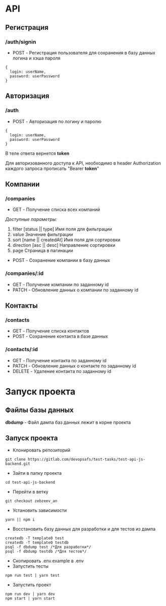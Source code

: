 # API

## Регистрация
### /auth/signin
- POST - Регистрация пользователя для сохранения в базу данных логина и хэша пароля
```
{
  login: userName,
  password: userPassword
}
```

## Авторизация
### /auth
- POST - Авторизация по логину и паролю
```
{
  login: userName,
  password: userPassword
}
```
В теле ответа вернется **token**

Для авторизованного доступа к API, необходимо в header Authorization каждого запроса прописать "Bearer **token**"

## Компании
### /companies
- GET - Получение списка всех компаний

*Доступные параметры:*
1. filter [status || type] Имя поля для фильтрации
2. value Значение фильтрации
2. sort [name || createdAt] Имя поля для сортировки
3. direction [asc || desc] Направление сортировки
4. page Страница в пагинации

- POST - Сохранение компании в базу данных

### /companies/:id
- GET - Получение компании по заданному id
- PATCH - Обновление данных о компании по заданному id

## Контакты
### /contacts
- GET - Получение списка контактов
- POST - Сохранение контакта в базе данных

### /contacts/:id
- GET - Получение контакта по заданному id
- PATCH - Обновление данных о контакте по заданному id
- DELETE - Удаление контакта по заданному id

# Запуск проекта

## Файлы базы данных
**dbdump** - Файл дампа баз данных лежит в корне проекта

## Запуск проекта
- Клонировать репозиторий 
```
git clone https://gitlab.com/devopsafs/test-tasks/test-api-js-backend.git
```
- Зайти в папку проекта
```
cd test-api-js-backend
```
- Перейти в ветку
```
git checkout zebzeev_an
```
- Установить зависимости
```
yarn || npm i
```
- Восстановить базу данных для разработки и для тестов из дампа
```
createdb -T template0 test
createdb -T template0 testdb
psql -f dbdump test /*Для разработки*/
psql -f dbdump testdb /*Для тестов*/
```
- Скопировать .env.example в .env
- Запустить тесты
```
npm run test | yarn test
```
- Запустить проект
```
npm run dev | yarn dev
npm start | yarn start
```

